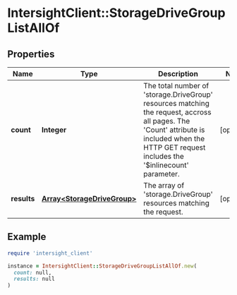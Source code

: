 # IntersightClient::StorageDriveGroupListAllOf

## Properties

| Name | Type | Description | Notes |
| ---- | ---- | ----------- | ----- |
| **count** | **Integer** | The total number of &#39;storage.DriveGroup&#39; resources matching the request, accross all pages. The &#39;Count&#39; attribute is included when the HTTP GET request includes the &#39;$inlinecount&#39; parameter. | [optional] |
| **results** | [**Array&lt;StorageDriveGroup&gt;**](StorageDriveGroup.md) | The array of &#39;storage.DriveGroup&#39; resources matching the request. | [optional] |

## Example

```ruby
require 'intersight_client'

instance = IntersightClient::StorageDriveGroupListAllOf.new(
  count: null,
  results: null
)
```

